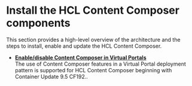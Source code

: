 # Install the HCL Content Composer components

This section provides a high-level overview of the architecture and the steps to install, enable and update the HCL Content Composer.

-   **[Enable/disable Content Composer in Virtual Portals](../installation/configure_cc_virtual_portals)**  
The use of Content Composer features in a Virtual Portal deployment pattern is supported for HCL Content Composer beginning with Container Update 9.5 CF192..

